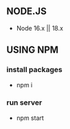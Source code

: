 ## NODE.JS

- Node 16.x || 18.x

## USING NPM

### install packages
- npm i

### run server
- npm start